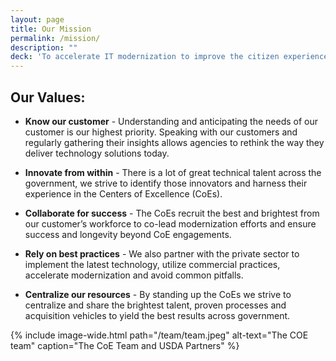 ```yaml
---
layout: page
title: Our Mission
permalink: /mission/
description: ""
deck: 'To accelerate IT modernization to improve the citizen experience, improve outcomes and reduce legacy IT spending across the government.'
---
```



## Our Values:

* **Know our customer** - Understanding and anticipating the needs of our customer is our highest priority. Speaking with our customers and regularly gathering their insights allows agencies to rethink the way they deliver technology solutions today.

* **Innovate from within** - There is a lot of great technical talent across the government, we strive to identify those innovators and harness their experience in the  Centers of Excellence (CoEs).

* **Collaborate for success** - The CoEs recruit the best and brightest from our customer’s workforce to co-lead modernization efforts and ensure success and longevity beyond CoE engagements.

* **Rely on best practices** - We also partner with the private sector to implement the latest technology, utilize commercial practices, accelerate modernization and avoid common pitfalls.

* **Centralize our resources** - By standing up the CoEs we strive to centralize and share the brightest talent, proven processes and acquisition vehicles to yield the best results across government.

{% include image-wide.html path="/team/team.jpeg" alt-text="The COE team" caption="The CoE Team and USDA Partners" %}
